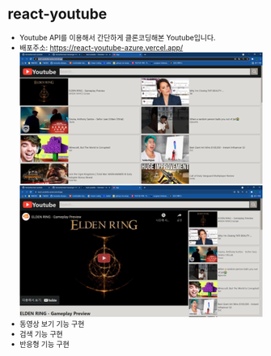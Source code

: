 # react-youtube

- Youtube API를 이용해서 간단하게 클론코딩해본 Youtube입니다.
- 배포주소: https://react-youtube-azure.vercel.app/
  ![01](public/01.png)
  ![02](public/02.png)
- 동영상 보기 기능 구현
- 검색 기능 구현
- 반응형 기능 구현
